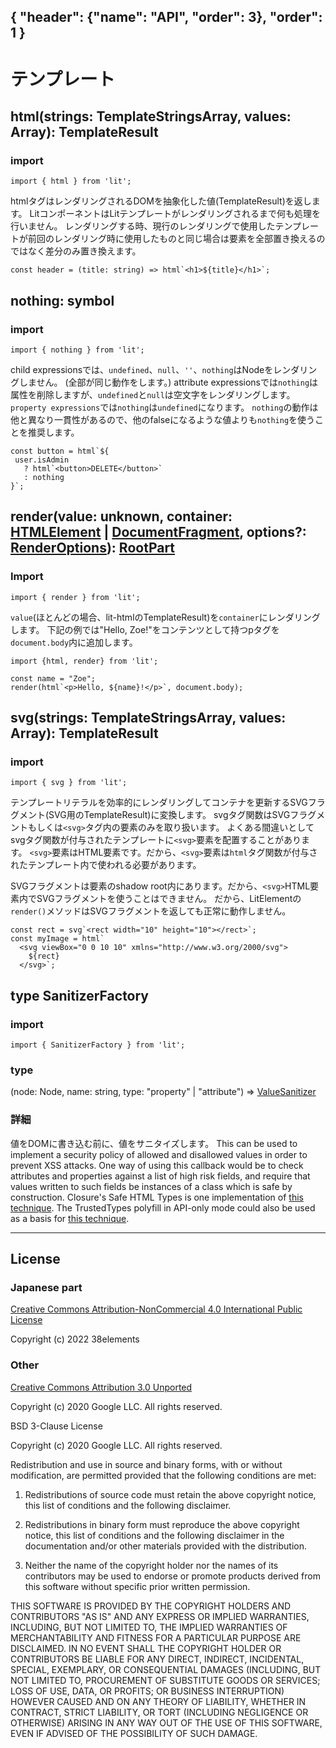 { "header": {"name": "API", "order": 3}, "order": 1 }
---
# テンプレート

## html(strings: TemplateStringsArray, values: Array<unknown>): TemplateResult 

### import

```
import { html } from 'lit';
```


htmlタグはレンダリングされるDOMを抽象化した値(TemplateResult)を返します。
LitコンポーネントはLitテンプレートがレンダリングされるまで何も処理を行いません。
レンダリングする時、現行のレンダリングで使用したテンプレートが前回のレンダリング時に使用したものと同じ場合は要素を全部置き換えるのではなく差分のみ置き換えます。

```
const header = (title: string) => html`<h1>${title}</h1>`;
```

## nothing: symbol

### import

```
import { nothing } from 'lit';
```

child expressionsでは、`undefined`、`null`、`''`、`nothing`はNodeをレンダリングしません。
(全部が同じ動作をします。)
attribute expressionsでは`nothing`は属性を削除しますが、`undefined`と`null`は空文字をレンダリングします。
`property expressions`では`nothing`は`undefined`になります。
`nothing`の動作は他と異なり一貫性があるので、他のfalseになるような値よりも`nothing`を使うことを推奨します。

```
const button = html`${
 user.isAdmin
   ? html`<button>DELETE</button>`
   : nothing
}`;
```
## render(value: unknown, container: [HTMLElement](https://developer.mozilla.org/en-US/docs/Web/API/HTMLElement) | [DocumentFragment](https://developer.mozilla.org/en-US/docs/Web/API/DocumentFragment), options?: [RenderOptions](https://japanese-document.github.io/lit/api-LitElement.html#type_RenderOptions)): [RootPart](https://lit.dev/docs/api/misc/#RootPart)

### Import

```
import { render } from 'lit';
```

`value`(ほとんどの場合、lit-htmlのTemplateResult)を`container`にレンダリングします。
下記の例では"Hello, Zoe!"をコンテンツとして持つpタグを`document.body`内に追加します。

```
import {html, render} from 'lit';

const name = "Zoe";
render(html`<p>Hello, ${name}!</p>`, document.body);
```

## svg(strings: TemplateStringsArray, values: Array<unknown>): TemplateResult 

### import

```
import { svg } from 'lit';
```

テンプレートリテラルを効率的にレンダリングしてコンテナを更新するSVGフラグメント(SVG用のTemplateResult)に変換します。
svgタグ関数はSVGフラグメントもしくは`<svg>`タグ内の要素のみを取り扱います。
よくある間違いとしてsvgタグ関数が付与されたテンプレートに`<svg>`要素を配置することがあります。
`<svg>`要素はHTML要素です。だから、`<svg>`要素は`html`タグ関数が付与されたテンプレート内で使われる必要があります。

SVGフラグメントは要素のshadow root内にあります。だから、`<svg>`HTML要素内でSVGフラグメントを使うことはできません。
だから、LitElementの`render()`メソッドはSVGフラグメントを返しても正常に動作しません。

```
const rect = svg`<rect width="10" height="10"></rect>`;
const myImage = html`
  <svg viewBox="0 0 10 10" xmlns="http://www.w3.org/2000/svg">
    ${rect}
  </svg>`;
```

## type SanitizerFactory

### import

```
import { SanitizerFactory } from 'lit';
```

### type

(node: Node, name: string, type: "property" | "attribute") => [ValueSanitizer](https://lit.dev/docs/api/misc/#ValueSanitizer)

### 詳細

値をDOMに書き込む前に、値をサニタイズします。
This can be used to implement a security policy of allowed and disallowed values in order to prevent XSS attacks.
One way of using this callback would be to check attributes and properties against a list of high risk fields,
and require that values written to such fields be instances of a class which is safe by construction.
Closure's Safe HTML Types is one implementation of [this technique](https://github.com/google/safe-html-types/blob/master/doc/safehtml-types.md). 
The TrustedTypes polyfill in API-only mode could also be used as a basis for [this technique](https://github.com/WICG/trusted-types).

---

## License

### Japanese part

[Creative Commons Attribution-NonCommercial 4.0 International Public License](https://creativecommons.org/licenses/by-nc/4.0/legalcode)

Copyright (c) 2022 38elements

### Other

[Creative Commons Attribution 3.0 Unported](https://creativecommons.org/licenses/by/3.0/deed.en)

Copyright (c) 2020 Google LLC. All rights reserved.

BSD 3-Clause License

Copyright (c) 2020 Google LLC. All rights reserved.

Redistribution and use in source and binary forms, with or without
modification, are permitted provided that the following conditions are met:

1. Redistributions of source code must retain the above copyright notice, this
   list of conditions and the following disclaimer.

2. Redistributions in binary form must reproduce the above copyright notice,
   this list of conditions and the following disclaimer in the documentation
   and/or other materials provided with the distribution.

3. Neither the name of the copyright holder nor the names of its
   contributors may be used to endorse or promote products derived from
   this software without specific prior written permission.

THIS SOFTWARE IS PROVIDED BY THE COPYRIGHT HOLDERS AND CONTRIBUTORS "AS IS"
AND ANY EXPRESS OR IMPLIED WARRANTIES, INCLUDING, BUT NOT LIMITED TO, THE
IMPLIED WARRANTIES OF MERCHANTABILITY AND FITNESS FOR A PARTICULAR PURPOSE ARE
DISCLAIMED. IN NO EVENT SHALL THE COPYRIGHT HOLDER OR CONTRIBUTORS BE LIABLE
FOR ANY DIRECT, INDIRECT, INCIDENTAL, SPECIAL, EXEMPLARY, OR CONSEQUENTIAL
DAMAGES (INCLUDING, BUT NOT LIMITED TO, PROCUREMENT OF SUBSTITUTE GOODS OR
SERVICES; LOSS OF USE, DATA, OR PROFITS; OR BUSINESS INTERRUPTION) HOWEVER
CAUSED AND ON ANY THEORY OF LIABILITY, WHETHER IN CONTRACT, STRICT LIABILITY,
OR TORT (INCLUDING NEGLIGENCE OR OTHERWISE) ARISING IN ANY WAY OUT OF THE USE
OF THIS SOFTWARE, EVEN IF ADVISED OF THE POSSIBILITY OF SUCH DAMAGE.